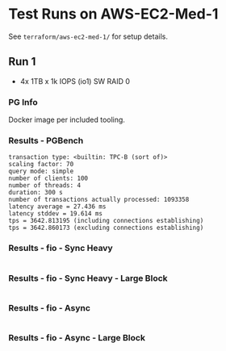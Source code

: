 # Test Runs on AWS-EC2-Med-1 #

See `terraform/aws-ec2-med-1/` for setup details.

## Run 1 ##

- 4x 1TB x 1k IOPS (io1) SW RAID 0

### PG Info ###

Docker image per included tooling.

### Results - PGBench ###

```
transaction type: <builtin: TPC-B (sort of)>
scaling factor: 70
query mode: simple
number of clients: 100
number of threads: 4
duration: 300 s
number of transactions actually processed: 1093358
latency average = 27.436 ms
latency stddev = 19.614 ms
tps = 3642.813195 (including connections establishing)
tps = 3642.860173 (excluding connections establishing)
```

### Results - fio - Sync Heavy ###

```
```

### Results - fio - Sync Heavy - Large Block ###

```
```

### Results - fio - Async ###

```
```

### Results - fio - Async - Large Block ###

```
```